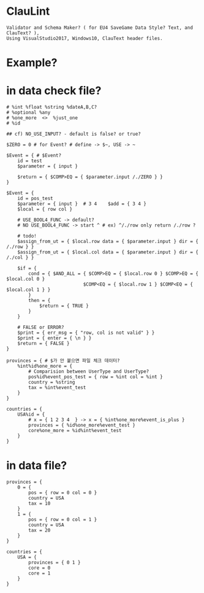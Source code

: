 # ClauLint
    Validator and Schema Maker? ( for EU4 SaveGame Data Style? Text, and ClauText? ),
    Using VisualStudio2017, Windows10, ClauText header files.

# Example?
 # in data check file?
    # %int %float %string %dateA,B,C?
    # %optional %any
    # %one_more  <>  %just_one
    # %id

    ## cf) NO_USE_INPUT? - default is false? or true?

    $ZERO = 0 # for Event? # define -> $~, USE -> ~

    $Event = { # $Event?
        id = test
        $parameter = { input }

        $return = { $COMP>EQ = { $parameter.input /./ZERO } }
    }

    $Event = {
        id = pos_test
        $parameter = { input }  # 3 4    $add = { 3 4 }
        $local = { row col }

        # USE_BOOL4_FUNC -> default?
        # NO USE_BOOL4_FUNC -> start ^ # ex) ^/./row only return /./row ?

        # todo!
        $assign_from_ut = { $local.row data = { $parameter.input } dir = { /./row } }
        $assign_from_ut = { $local.col data = { $parameter.input } dir = { /./col } }

        $if = { 
            cond = { $AND_ALL = { $COMP>EQ = { $local.row 0 } $COMP>EQ = { $local.col 0 } 
                                $COMP<EQ = { $local.row 1 } $COMP<EQ = { $local.col 1 } } 
            }
            then = {
                $return = { TRUE }
            }
        }

        # FALSE or ERROR?
        $print = { err_msg = { "row, col is not valid" } }
        $print = { enter = { \n } }
        $return = { FALSE }
    }

    provinces = { # $가 안 붙으면 파일 체크 데이터?
        %int%id%one_more = {
            # Comparision between UserType and UserType?
            pos%id%event_pos_test = { row = %int col = %int } 
            country = %string
            tax = %int%event_test
        }
    }

    countries = {
        USA%id = {
            # x = { 1 2 3 4  } -> x = { %int%one_more%event_is_plus }
            provinces = { %id%one_more%event_test } 
            core%one_more = %id%int%event_test
        }
    }

# in data file?
    provinces = {
        0 = {
            pos = { row = 0 col = 0 }
            country = USA
            tax = 10
        }
        1 = {
            pos = { row = 0 col = 1 }
            country = USA
            tax = 20
        }
    }

    countries = {
        USA = {
            provinces = { 0 1 }
            core = 0
            core = 1
        }
    }


